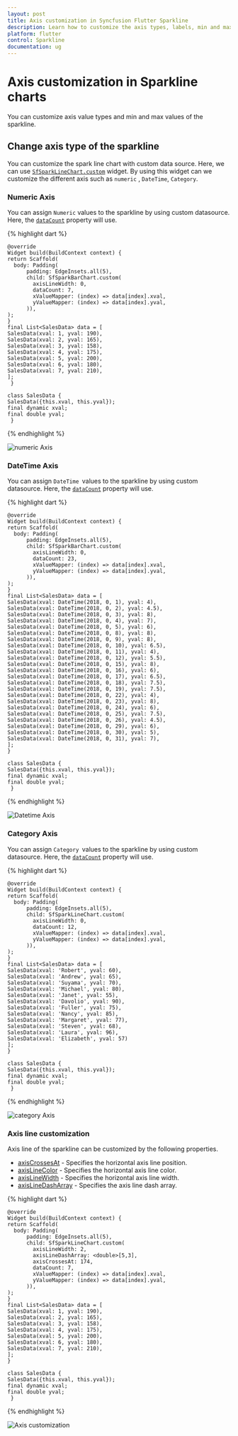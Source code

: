 ```yaml
---
layout: post
title: Axis customization in Syncfusion Flutter Sparkline
description: Learn how to customize the axis types, labels, min and max values, colors, width and dashArray of the SFSparkline chart axis.
platform: flutter
control: Sparkline
documentation: ug
---
```


# Axis customization in Sparkline charts

You can customize axis value types and min and max values of the sparkline.

## Change axis type of the sparkline

You can customize the spark line chart with custom data source. Here, we can use [`SfSparkLineChart.custom`]() widget. By using this widget can we customize the different axis such as `numeric` , `DateTime`, `Category`.

### Numeric Axis

You can assign `Numeric` values to the sparkline by using custom datasource. Here, the [`dataCount`]() property will use.

{% highlight dart %} 

    @override
    Widget build(BuildContext context) {
    return Scaffold(
      body: Padding(
          padding: EdgeInsets.all(5),
          child: SfSparkBarChart.custom(
            axisLineWidth: 0,
            dataCount: 7,
            xValueMapper: (index) => data[index].xval,
            yValueMapper: (index) => data[index].yval, 
          )),
    );
    }
    final List<SalesData> data = [
    SalesData(xval: 1, yval: 190),
    SalesData(xval: 2, yval: 165),
    SalesData(xval: 3, yval: 158),
    SalesData(xval: 4, yval: 175),
    SalesData(xval: 5, yval: 200),
    SalesData(xval: 6, yval: 180),
    SalesData(xval: 7, yval: 210),
    ]; 
     }
 
    class SalesData {
    SalesData({this.xval, this.yval});
    final dynamic xval;
    final double yval;
     }

{% endhighlight %}

![numeric Axis](images/axis-types/numeric.jpg)

### DateTime Axis

You can assign `DateTime `values to the sparkline by using custom datasource. Here, the [`dataCount`]() property will use.

{% highlight dart %} 

    @override
    Widget build(BuildContext context) {
    return Scaffold(
      body: Padding(
          padding: EdgeInsets.all(5),
          child: SfSparkBarChart.custom(
            axisLineWidth: 0,
            dataCount: 23,
            xValueMapper: (index) => data[index].xval,
            yValueMapper: (index) => data[index].yval, 
          )),
    );
    }
    final List<SalesData> data = [
    SalesData(xval: DateTime(2018, 0, 1), yval: 4),
    SalesData(xval: DateTime(2018, 0, 2), yval: 4.5),
    SalesData(xval: DateTime(2018, 0, 3), yval: 8),
    SalesData(xval: DateTime(2018, 0, 4), yval: 7),
    SalesData(xval: DateTime(2018, 0, 5), yval: 6),
    SalesData(xval: DateTime(2018, 0, 8), yval: 8),
    SalesData(xval: DateTime(2018, 0, 9), yval: 8),
    SalesData(xval: DateTime(2018, 0, 10), yval: 6.5),
    SalesData(xval: DateTime(2018, 0, 11), yval: 4),
    SalesData(xval: DateTime(2018, 0, 12), yval: 5.5),
    SalesData(xval: DateTime(2018, 0, 15), yval: 8),
    SalesData(xval: DateTime(2018, 0, 16), yval: 6),
    SalesData(xval: DateTime(2018, 0, 17), yval: 6.5),
    SalesData(xval: DateTime(2018, 0, 18), yval: 7.5),
    SalesData(xval: DateTime(2018, 0, 19), yval: 7.5),
    SalesData(xval: DateTime(2018, 0, 22), yval: 4),
    SalesData(xval: DateTime(2018, 0, 23), yval: 8),
    SalesData(xval: DateTime(2018, 0, 24), yval: 6),
    SalesData(xval: DateTime(2018, 0, 25), yval: 7.5),
    SalesData(xval: DateTime(2018, 0, 26), yval: 4.5),
    SalesData(xval: DateTime(2018, 0, 29), yval: 6),
    SalesData(xval: DateTime(2018, 0, 30), yval: 5),
    SalesData(xval: DateTime(2018, 0, 31), yval: 7),
    ];
    }
 
    class SalesData {
    SalesData({this.xval, this.yval});
    final dynamic xval;
    final double yval;
     }

{% endhighlight %}

![Datetime Axis](images/axis-types/datetime.jpg)

### Category Axis

You can assign `Category `values to the sparkline by using custom datasource. Here, the [`dataCount`]() property will use.

{% highlight dart %} 

    @override
    Widget build(BuildContext context) {
    return Scaffold(
      body: Padding(
          padding: EdgeInsets.all(5),
          child: SfSparkLineChart.custom(
            axisLineWidth: 0,
            dataCount: 12,
            xValueMapper: (index) => data[index].xval,
            yValueMapper: (index) => data[index].yval, 
          )),
    );
    }
    final List<SalesData> data = [
    SalesData(xval: 'Robert', yval: 60),
    SalesData(xval: 'Andrew', yval: 65),
    SalesData(xval: 'Suyama', yval: 70),
    SalesData(xval: 'Michael', yval: 80),
    SalesData(xval: 'Janet', yval: 55),
    SalesData(xval: 'Davolio', yval: 90),
    SalesData(xval: 'Fuller', yval: 75),
    SalesData(xval: 'Nancy', yval: 85),
    SalesData(xval: 'Margaret', yval: 77),
    SalesData(xval: 'Steven', yval: 68),
    SalesData(xval: 'Laura', yval: 96),
    SalesData(xval: 'Elizabeth', yval: 57)
    ];  
    }
 
    class SalesData {
    SalesData({this.xval, this.yval});
    final dynamic xval;
    final double yval;
     }

{% endhighlight %}

![category Axis](images/axis-types/category.jpg)

### Axis line customization

Axis line of the sparkline can be customized by the following properties.

* [axisCrossesAt]() - Specifies the horizontal axis line position.
* [axisLineColor]() - Specifies the horizontal axis line color.
* [axisLineWidth]() - Specifies the horizontal axis line width.
* [axisLineDashArray]() - Specifies the axis line dash array.


{% highlight dart %} 

    @override
    Widget build(BuildContext context) {
    return Scaffold(
      body: Padding(
          padding: EdgeInsets.all(5),
          child: SfSparkLineChart.custom(
            axisLineWidth: 2,
            axisLineDashArray: <double>[5,3],
            axisCrossesAt: 174,
            dataCount: 7,
            xValueMapper: (index) => data[index].xval,
            yValueMapper: (index) => data[index].yval, 
          )),
    );
    }
    final List<SalesData> data = [
    SalesData(xval: 1, yval: 190),
    SalesData(xval: 2, yval: 165),
    SalesData(xval: 3, yval: 158),
    SalesData(xval: 4, yval: 175),
    SalesData(xval: 5, yval: 200),
    SalesData(xval: 6, yval: 180),
    SalesData(xval: 7, yval: 210),
    ]; 
    }

    class SalesData {
    SalesData({this.xval, this.yval});
    final dynamic xval;
    final double yval;
     }

{% endhighlight %}

![Axis customization](images/axis-types/axis-customization.jpg)
